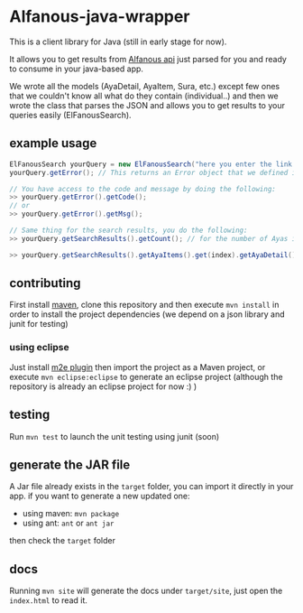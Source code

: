 Alfanous-java-wrapper
=====================

This is a client library for Java (still in early stage for now).

It allows you to get results from [Alfanous api](http://www.alfanous.org/jos2) just parsed for you and ready to consume in your java-based app.

We wrote all the models (AyaDetail, AyaItem, Sura, etc.) except few ones that we couldn't know all what do they contain (individual..) and then we wrote the class that parses the JSON and allows you to get results to your queries easily (ElFanousSearch). 

## example usage

```java
ElFanousSearch yourQuery = new ElFanousSearch("here you enter the link of your query");
yourQuery.getError(); // This returns an Error object that we defined in the models.

// You have access to the code and message by doing the following:
>> yourQuery.getError().getCode();
// or
>> yourQuery.getError().getMsg();

// Same thing for the search results, you do the following:
>> yourQuery.getSearchResults().getCount(); // for the number of Ayas in the Ayas object of the api.

>> yourQuery.getSearchResults().getAyaItems().get(index).getAyaDetail().getText(); // to have the Arabic text of the Aya in the "index" position of the search results..
```

## contributing

First install [maven](http://maven.apache.org/), clone this repository and then execute `mvn install` in order to install the project dependencies (we depend on a json library and junit for testing)

### using eclipse

Just install [m2e plugin](https://www.eclipse.org/m2e/) then import the project as a Maven project, or execute
`mvn eclipse:eclipse` to generate an eclipse project (although the repository is already an eclipse project for now :) )

## testing
Run `mvn test` to launch the unit testing using junit (soon)

## generate the JAR file
A Jar file already exists in the `target` folder, you can import it directly in your app. if you want to generate a new updated one:
* using maven: `mvn package`
* using ant: `ant` or `ant jar`

then check the `target` folder

## docs
Running `mvn site` will generate the docs under `target/site`, just open the `index.html` to read it.

